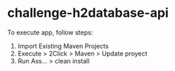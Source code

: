 # challenge-h2database-api
To execute app, follow steps:
1. Import Existing Maven Projects
2. Execute > 2Click > Maven > Update proyect
3. Run Ass... > clean install
